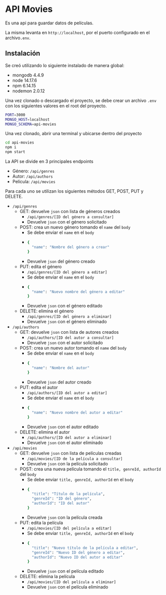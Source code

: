 # API Movies

Es una api para guardar datos de películas.

La misma levanta en `http://localhost`, por el puerto configurado en el archivo`.env`.

## Instalación

Se creó utilizando lo siguiente instalado de manera global:
- mongodb 4.4.9
- node 14.17.6
- npm 6.14.15
- nodemon 2.0.12

Una vez clonado o descargado el proyecto, se debe crear un archivo `.env` con los siguientes valores en el root del proyecto.
```sh
PORT=3000
MONGO_HOST=localhost
MONGO_SCHEMA=api-movies
```

Una vez clonado, abrir una terminal y ubicarse dentro del proyecto
```sh
cd api-movies
npm i
npm start
```

La API se divide en 3 principales endpoints
- Género: `/api/genres`
- Autor: `/api/authors`
- Película: `/api/movies`

Para cada uno se utilizan los siguientes métodos GET, POST, PUT y DELETE.

- `/api/genres`
  - GET: devuelve `json` con lista de géneros creados
    - `/api/genres/[ID del género a consultar]`
    - Devuelve `json` con el género solicitado
  - POST: crea un nuevo género tomando el `name` del `body`
    - Se debe enviar el `name` en el `body`
    - ```sh
      {
        "name": "Nombre del género a crear"
      }
      ```
    - Devuelve `json` del género creado
  - PUT: edita el género
    - `/api/genres/[ID del género a editar]`
    - Se debe enviar el `name` en el `body`
    - ```sh
      {
        "name": "Nuevo nombre del género a editar"
      }
      ```
    - Devuelve `json` con el género editado
  - DELETE: elimina el género
    - `/api/genres/[ID del género a eliminar]`
    - Devuelve `json` con el género eliminado
- `/api/authors`
  - GET: devuelve `json` con lista de autores creados
    - `/api/authors/[ID del autor a consultar]`
    - Devuelve `json` con el autor solicitado
  - POST: crea un nuevo autor tomando el `name` del `body`
    - Se debe enviar el `name` en el `body`
    - ```sh
      {
        "name": "Nombre del autor"
      }
      ```
    - Devuelve `json` del autor creado
  - PUT: edita el autor
    - `/api/authors/[ID del autor a editar]`
    - Se debe enviar el `name` en el `body`
    - ```sh
      {
        "name": "Nuevo nombre del autor a editar"
      }
      ```
    - Devuelve `json` con el autor editado
  - DELETE: elimina el autor
    - `/api/authors/[ID del autor a eliminar]`
    - Devuelve `json` con el autor eliminado
- `/api/movies`
  - GET: devuelve `json` con lista de películas creadas
    - `/api/movies/[ID de la película a consultar]`
    - Devuelve `json` con la película solicitado
  - POST: crea una nueva película tomando el `title, genreId, authorId` del `body`
    - Se debe enviar `title, genreId, authorId` en el `body`
    - ```sh
      {
        "title": "Título de la película",
        "genreId": "ID del género",
        "authorId": "ID del autor"
      }
      ```
    - Devuelve `json` con la película creada
  - PUT: edita la película
    - `/api/movies/[ID del película a editar]`
    - Se debe enviar `title, genreId, authorId` en el `body`
    - ```sh
      {
        "title": "Nuevo título de la película a editar",
        "genreId": "Nuevo ID del género a editar",
        "authorId": "Nuevo ID del autor a editar"
      }
      ```
    - Devuelve `json` con el película editado
  - DELETE: elimina la película
    - `/api/movies/[ID del película a eliminar]`
    - Devuelve `json` con el película eliminado
